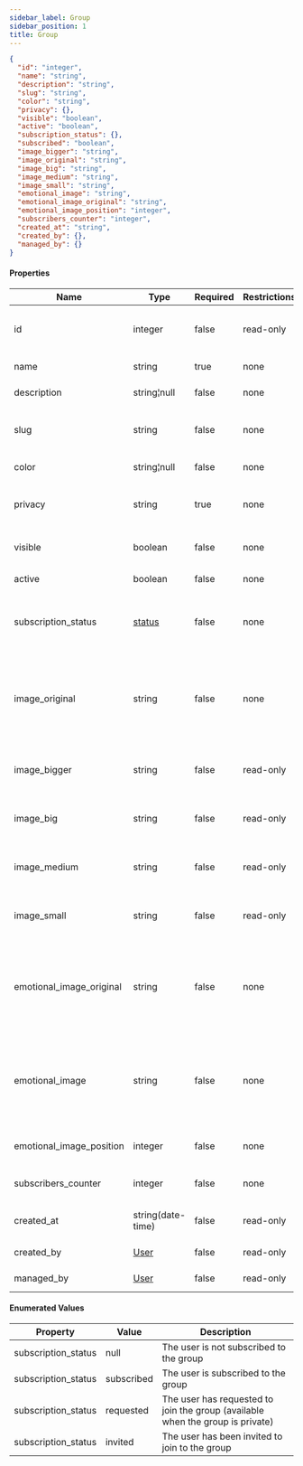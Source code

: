 ```yaml
---
sidebar_label: Group
sidebar_position: 1
title: Group
---
```


```json
{
  "id": "integer",
  "name": "string",
  "description": "string",
  "slug": "string",
  "color": "string",
  "privacy": {},
  "visible": "boolean",
  "active": "boolean",
  "subscription_status": {},
  "subscribed": "boolean",
  "image_bigger": "string",
  "image_original": "string",
  "image_big": "string",
  "image_medium": "string",
  "image_small": "string",
  "emotional_image": "string",
  "emotional_image_original": "string",
  "emotional_image_position": "integer",
  "subscribers_counter": "integer",
  "created_at": "string",
  "created_by": {},
  "managed_by": {}
}

```

#### Properties

| Name                     | Type                                                            | Required | Restrictions | Description                                                                                                                              |
|--------------------------|-----------------------------------------------------------------|----------|--------------|------------------------------------------------------------------------------------------------------------------------------------------|
| id                       | integer                                                         | false    | read-only    | Unique integer value identifying this group                                                                                              |                                                                         |
| name                     | string                                                          | true     | none         | Unique name of the group                                                                                                                 |
| description              | string¦null                                                     | false    | none         | The group description                                                                                                                    |
| slug                     | string                                                          | false    | none         | Unique slug identifying this group in a URL                                                                                              |
| color                    | string¦null                                                     | false    | none         | The group color                                                                                                                          |
| privacy                  | string                                                          | true     | none         | The group privacy. Can be 'public' or 'private'                                                                                          |
| visible                  | boolean                                                         | false    | none         | The group visibility status                                                                                                              |
| active                   | boolean                                                         | false    | none         | Is this group active?                                                                                                                    |
| subscription_status      | [status](/docs/apireference/v2/schemas/group#enumerated-values) | false    | none         | Enum to define the group subscription status                                                                                             |
| image_original           | string                                                          | false    | none         | The group profile image uploaded during group creation. Only for [Create Group](/docs/apireference/v2/group/create_a_group) request body |
| image_bigger             | string                                                          | false    | read-only    | Squared image - auto generated bigger size                                                                                               |
| image_big                | string                                                          | false    | read-only    | Squared image - auto generated big size                                                                                                  |
| image_medium             | string                                                          | false    | read-only    | Squared image - auto generated medium size                                                                                               |
| image_small              | string                                                          | false    | read-only    | Squared image - auto generated small size                                                                                                |
| emotional_image_original | string                                                          | false    | none         | The group cover image uploaded during group creation. Only for [Create Group](/docs/apireference/v2/group/create_a_group) request body   |
| emotional_image          | string                                                          | false    | none         | Landscape format image for group hub (1920x1080) if passed empty a default image will be used                                            |
| emotional_image_position | integer                                                         | false    | none         | Css background-position                                                                                                                  |
| subscribers_counter      | integer                                                         | false    | none         | Number of group subscribers                                                                                                              |
| created_at               | string(date-time)                                               | false    | read-only    | Datetime of group creation                                                                                                               |
| created_by               | [User](/docs/apireference/v2/schemas/user)                      | false    | read-only    | The group creator                                                                                                                        |
| managed_by               | [User](/docs/apireference/v2/schemas/user)                      | false    | read-only    | The group manager                                                                                                                        |


#### Enumerated Values

| Property            | Value      | Description                                                                    |
|---------------------|------------|--------------------------------------------------------------------------------|
| subscription_status | null       | The user is not subscribed to the group                                        |
| subscription_status | subscribed | The user is subscribed to the group                                            |
| subscription_status | requested  | The user has requested to join the group (available when the group is private) |
| subscription_status | invited    | The user has been invited to join to the group                                 |


